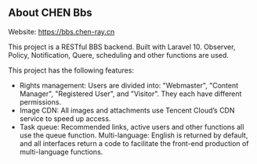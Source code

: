 ## About CHEN Bbs

Website: <a href="https://bbs.chen-ray.cn"> https://bbs.chen-ray.cn </a>

This project is a RESTful BBS backend. Built with Laravel 10. Observer, Policy, Notification, Quere, scheduling and other functions are used.


This project has the following features:

* Rights management: Users are divided into: "Webmaster", "Content Manager", "Registered User", and "Visitor". They each have different permissions.
* Image CDN: All images and attachments use Tencent Cloud’s CDN service to speed up access. 
* Task queue: Recommended links, active users and other functions all use the queue function.
  Multi-language: English is returned by default, and all interfaces return a code to facilitate the front-end production of multi-language functions.
